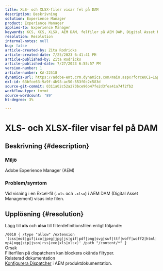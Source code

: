 ```yaml
---
title: XLS- och XLSX-filer visar fel på DAM
description: Beskrivning
solution: Experience Manager
product: Experience Manager
applies-to: Experience Manager
keywords: KCS, XCS, XLSX, AEM DAM, felfiler på AEM DAM, Digital Asset Management
resolution: Resolution
internal-notes: null
bug: false
article-created-by: Zita Rodricks
article-created-date: 7/25/2023 6:41:41 PM
article-published-by: Zita Rodricks
article-published-date: 7/27/2023 6:55:57 PM
version-number: 1
article-number: KA-22518
dynamics-url: https://adobe-ent.crm.dynamics.com/main.aspx?forceUCI=1&pagetype=entityrecord&etn=knowledgearticle&id=20505ee1-1a2b-ee11-bdf4-6045bd006b3d
exl-id: 63bfce63-9a9f-4b98-ac50-553f0c2c583d
source-git-commit: 0311a02c52a273bce96b47fe2d3fea41a74f2fb2
workflow-type: tm+mt
source-wordcount: '89'
ht-degree: 3%

---
```


# XLS- och XLSX-filer visar fel på DAM

## Beskrivning {#description}


### Miljö

Adobe Experience Manager (AEM)

### Problem/symtom

Vid visning i en Excel-fil (`.xls` och `.xlsx`) i AEM DAM (Digital Asset Management) visas inte filen.


## Upplösning {#resolution}


Lägg till <b>xls</b> och <b>xlsx </b>till filterdefinitionsfilen enligt följande:

`/0010 { /type "allow" /extension '(css|eot|gif|ico|jpeg|jpg|js|gif|pdf|png|svg|swf|ttf|woff|woff2|html|mp4|ogg|zip|json|rss|exe|xls|xlsx)' /path "/content/*" }`
<br>Orsak<br>
Filterfilen på dispatchern kan blockera okända filtyper.
<br>Relaterad dokumentation<br>
[Konfigurera Dispatcher](https://experienceleague.adobe.com/docs/experience-manager-dispatcher/using/configuring/dispatcher-configuration.html?lang=en) i AEM produktdokumentation.
<br> <br>
